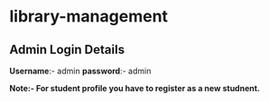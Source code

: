 # library-management

## Admin Login Details

**Username**:- admin
**password**:- admin

**Note:- For student profile you have to register as a new studnent.**
